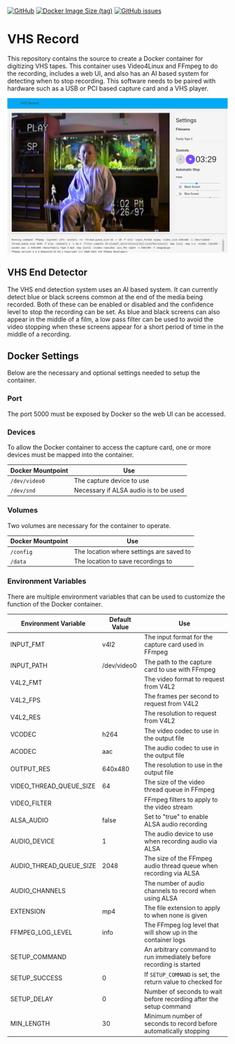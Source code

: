 [![GitHub](https://img.shields.io/github/license/camerondevine/VHS_Record)](https://github.com/CameronDevine/VHS_Record/blob/master/LICENSE)
[![Docker Image Size (tag)](https://img.shields.io/docker/image-size/camerondevine/vhs_record/latest)](https://hub.docker.com/repository/docker/camerondevine/vhs_record/general)
[![GitHub issues](https://img.shields.io/github/issues/camerondevine/VHS_Record)](https://github.com/CameronDevine/VHS_Record/issues)

# VHS Record

This repository contains the source to create a Docker container for digitizing VHS tapes. This container uses Video4Linux and FFmpeg to do the recording, includes a web UI, and also has an AI based system for detecting when to stop recording. This software needs to be paired with hardware such as a USB or PCI based capture card and a VHS player.

![VHS Record screenshot](screenshot.png)

## VHS End Detector

The VHS end detection system uses an AI based system. It can currently detect blue or black screens common at the end of the media being recorded. Both of these can be enabled or disabled and the confidence level to stop the recording can be set. As blue and black screens can also appear in the middle of a film, a low pass filter can be used to avoid the video stopping when these screens appear for a short period of time in the middle of a recording.

## Docker Settings

Below are the necessary and optional settings needed to setup the container.

### Port

The port 5000 must be exposed by Docker so the web UI can be accessed.

### Devices

To allow the Docker container to access the capture card, one or more devices must be mapped into the container.

| Docker Mountpoint | Use                                   |
| ----------------- | ------------------------------------- |
| `/dev/video0`     | The capture device to use             |
| `/dev/snd`        | Necessary if ALSA audio is to be used |

### Volumes

Two volumes are necessary for the container to operate.

| Docker Mountpoint | Use                                      |
| ----------------- | ---------------------------------------- |
| `/config`         | The location where settings are saved to |
| `/data`           | The location to save recordings to       |

### Environment Variables

There are multiple environment variables that can be used to customize the function of the Docker container.

| Environment Variable    | Default Value | Use                                                                 |
| ----------------------- | ------------- | ------------------------------------------------------------------- |
| INPUT_FMT               | v4l2          | The input format for the capture card used in FFmpeg                |
| INPUT_PATH              | /dev/video0   | The path to the capture card to use with FFmpeg                     |
| V4L2_FMT                |               | The video format to request from V4L2                               |
| V4L2_FPS                |               | The frames per second to request from V4L2                          |
| V4L2_RES                |               | The resolution to request from V4L2                                 |
| VCODEC                  | h264          | The video codec to use in the output file                           |
| ACODEC                  | aac           | The audio codec to use in the output file                           |
| OUTPUT_RES              | 640x480       | The resolution to use in the output file                            |
| VIDEO_THREAD_QUEUE_SIZE | 64            | The size of the video thread queue in FFmpeg                        |
| VIDEO_FILTER            |               | FFmpeg filters to apply to the video stream                         |
| ALSA_AUDIO              | false         | Set to "true" to enable ALSA audio recording                        |
| AUDIO_DEVICE            | 1             | The audio device to use when recording audio via ALSA               |
| AUDIO_THREAD_QUEUE_SIZE | 2048          | The size of the FFmpeg audio thread queue when recording via ALSA   |
| AUDIO_CHANNELS          |               | The number of audio channels to record when using ALSA              |
| EXTENSION               | mp4           | The file extension to apply to when none is given                   |
| FFMPEG_LOG_LEVEL        | info          | The FFmpeg log level that will show up in the container logs        |
| SETUP_COMMAND           |               | An arbitrary command to run immediately before recording is started |
| SETUP_SUCCESS           | 0             | If `SETUP_COMMAND` is set, the return value to checked for          |
| SETUP_DELAY             | 0             | Number of seconds to wait before recording after the setup command  |
| MIN_LENGTH              | 30            | Minimum number of seconds to record before automatically stopping   |
